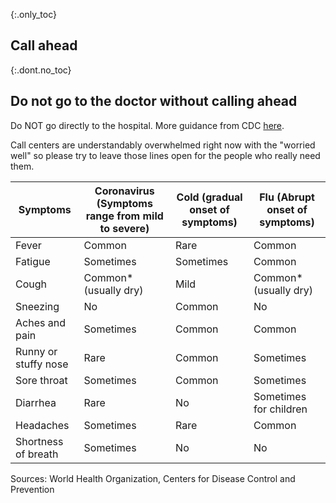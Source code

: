 {:.only_toc}
## Call ahead

{:.dont.no_toc}
## Do not go to the doctor without calling ahead

Do NOT go directly to the hospital. More guidance from CDC [here](https://www.cdc.gov/coronavirus/2019-ncov/about/steps-when-sick.html).

Call centers are understandably overwhelmed right now with the "worried well" so please try to leave those lines open for the people who really
need them.

| Symptoms             | Coronavirus (Symptoms range from mild to severe) | Cold (gradual onset of symptoms) | Flu (Abrupt onset of symptoms) |
|----------------------|--------------------------------------------------|----------------------------------|--------------------------------|
| Fever                | Common                                           | Rare                             | Common                         |
| Fatigue              | Sometimes                                        | Sometimes                        | Common                         |
| Cough                | Common* (usually dry)                            | Mild                             | Common* (usually dry)          |
| Sneezing             | No                                               | Common                           | No                             |
| Aches and pain       | Sometimes                                        | Common                           | Common                         |
| Runny or stuffy nose | Rare                                             | Common                           | Sometimes                      |
| Sore throat          | Sometimes                                        | Common                           | Sometimes                      |
| Diarrhea             | Rare                                             | No                               | Sometimes for children         |
| Headaches            | Sometimes                                        | Rare                             | Common                         |
| Shortness of breath  | Sometimes                                        | No                               | No                             |

Sources: World Health Organization, Centers for Disease Control and Prevention